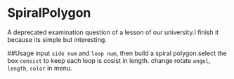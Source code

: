 # SpiralPolygon
A  deprecated examination question of a lesson of our university.I finish it because its simple but interesting.

##Usage
input `side num` and `loop num`, then build a spiral polygon.select the box `consist` to keep each loop is cosist in length.
change rotate `angel`, `length`, `color` in menu.
